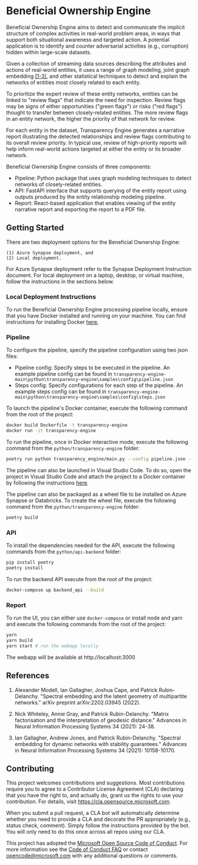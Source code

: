 # Beneficial Ownership Engine

Beneficial Ownership Engine aims to detect and communicate the implicit structure of complex activities in real-world problem areas, in ways that support both situational awareness and targeted action. A potential application is to identify and counter adversarial activities (e.g., corruption) hidden within large-scale datasets.

Given a collection of streaming data sources describing the attributes and actions of real-world entities, it uses a range of graph modeling, joint graph embedding [[1-3]](#references), and other statistical techniques to detect and explain the networks of entities most closely related to each entity. 

To prioritize the expert review of these entity networks, entities can be linked to "review flags" that indicate the need for inspection. Review flags may be signs of either opportunities ("green flags") or risks ("red flags") thought to transfer between closely-related entities. The more review flags in an entity network, the higher the priority of that network for review.

For each entity in the dataset, Transparency Engine generates a narrative report illustrating the detected relationships and review flags contributing to its overall review priority. In typical use, review of high-priority reports will help inform real-world actions targeted at either the entity or its broader network. 

Beneficial Ownership Engine consists of three components:

- Pipeline: Python package that uses graph modeling techniques to detect networks of closely-related entities.
- API: FastAPI interface that supports querying of the entity report using outputs produced by the entity relationship modeling pipeline.
- Report: React-based application that enables viewing of the entity narrative report and exporting the report to a PDF file.


## Getting Started

There are two deployment options for the Beneficial Ownership Engine:

    (1) Azure Synapse deployment, and
    (2) Local deployment.
For Azure Synapse deployment refer to the Synapse Deployment Instruction document. For local deployment on a laptop, desktop, or virtual machine, follow the instructions in the sections below.

### Local Deployment Instructions

To run the Beneficial Ownership Engine processing pipeline locally, ensure that you have Docker installed and running on your machine. You can find instructions for installing Docker [here](https://docs.docker.com/engine/install/),

### Pipeline

To configure the pipeline, specify the pipeline configuration using two json files:

- Pipeline config: Specify steps to be executed in the pipeline. An example pipeline config can be found in `transparency-engine-main\python\transparency-engine\samples\config\pipeline.json`
- Steps config: Specify configurations for each step of the pipeline. An example steps config can be found in `transparency-engine-main\python\transparency-engine\samples\config\steps.json`

To launch the pipeline's Docker container, execute the following command from the root of the project:

```bash
docker build Dockerfile -t transparency-engine
docker run -it transparency-engine
```

To run the pipeline, once in Docker interactive mode, execute the following command from the `python/transparency-engine` folder:

```bash
poetry run python transparency_engine/main.py --config pipeline.json --steps steps.json
```

The pipeline can also be launched in Visual Studio Code. To do so, open the project in Visual Studio Code and attach the project to a Docker container by following the instructions [here](https://code.visualstudio.com/docs/remote/containers).

The pipeline can also be packaged as a wheel file to be installed on Azure Synapse or Databricks. To create the wheel file, execute the following command from the `python/transparency-engine` folder:

```bash
poetry build
```

### API

To install the dependencies needed for the API, execute the following commands from the `python/api-backend` folder:

```bash
pip install poetry
poetry install
```

To run the backend API execute from the root of the project:

```bash
docker-compose up backend_api --build
```

### Report

To run the UI, you can either use `docker-compose` or install node and yarn and execute the following commands from the root of the project:

```bash
yarn
yarn build
yarn start # run the webapp locally
```

The webapp will be available at http://localhost:3000

## References

1. Alexander Modell, Ian Gallagher, Joshua Cape, and Patrick Rubin-Delanchy. "Spectral embedding and the latent geometry of multipartite networks." arXiv preprint arXiv:2202.03945 (2022).

2. Nick Whiteley, Annie Gray, and Patrick Rubin-Delanchy. "Matrix factorisation and the interpretation of geodesic distance." Advances in Neural Information Processing Systems 34 (2021): 24-38.

3. Ian Gallagher, Andrew Jones, and Patrick Rubin-Delanchy. "Spectral embedding for dynamic networks with stability guarantees." Advances in Neural Information Processing Systems 34 (2021): 10158-10170.

## Contributing

This project welcomes contributions and suggestions.  Most contributions require you to agree to a Contributor License Agreement (CLA) declaring that you have the right to, and actually do, grant us the rights to use your contribution. For details, visit https://cla.opensource.microsoft.com.

When you submit a pull request, a CLA bot will automatically determine whether you need to provide a CLA and decorate the PR appropriately (e.g., status check, comment). Simply follow the instructions provided by the bot. You will only need to do this once across all repos using our CLA.

This project has adopted the [Microsoft Open Source Code of Conduct](https://opensource.microsoft.com/codeofconduct/). For more information see the [Code of Conduct FAQ](https://opensource.microsoft.com/codeofconduct/faq/) or contact [opencode@microsoft.com](mailto:opencode@microsoft.com) with any additional questions or comments.